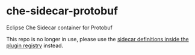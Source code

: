 # che-sidecar-protobuf
Eclipse Che Sidecar container for Protobuf

This repo is no longer in use, please use the [sidecar definitions inside the plugin registry](https://github.com/eclipse/che-plugin-registry/tree/master/sidecars) instead.

